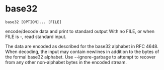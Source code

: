 # base32

```
base32 [OPTION]... [FILE]
```

encode/decode data and print to standard output
With no FILE, or when FILE is -, read standard input.

The data are encoded as described for the base32 alphabet in RFC
4648. When decoding, the input may contain newlines in addition
to the bytes of the formal base32 alphabet. Use --ignore-garbage
to attempt to recover from any other non-alphabet bytes in the
encoded stream.
